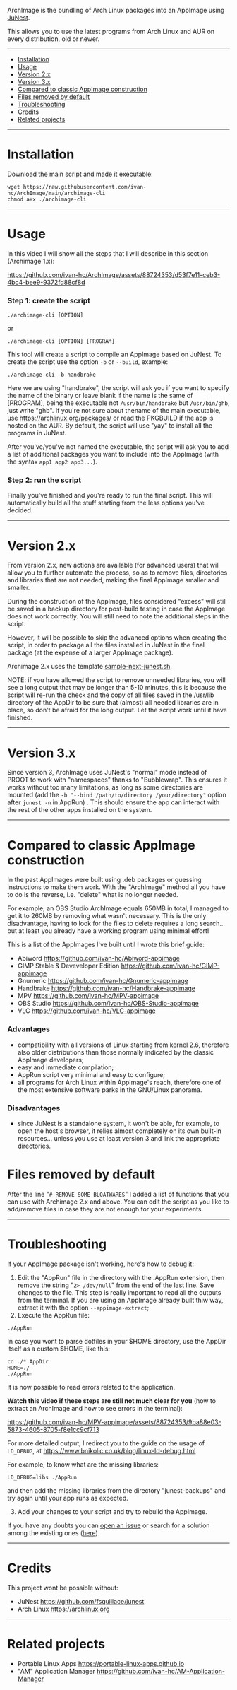 ArchImage is the bundling of Arch Linux packages into an AppImage using [JuNest](https://github.com/fsquillace/junest).

This allows you to use the latest programs from Arch Linux and AUR on every distribution, old or newer.

------------------------------------------
- [Installation](#installation)
- [Usage](#usage)
- [Version 2.x](#version-2.x)
- [Version 3.x](#version-3.x)
- [Compared to classic AppImage construction](#compared-to-classic-appimage-construction)
- [Files removed by default](#files-removed-by-default)
- [Troubleshooting](#troubleshooting)
- [Credits](#credits)
- [Related projects](#related-projects)

------------------------------------------

# Installation
Download the main script and made it executable:

    wget https://raw.githubusercontent.com/ivan-hc/ArchImage/main/archimage-cli
    chmod a+x ./archimage-cli

-----------------------------------------------------------

# Usage
In this video I will show all the steps that I will describe in this section (Archimage 1.x):

https://github.com/ivan-hc/ArchImage/assets/88724353/d53f7e11-ceb3-4bc4-bee9-9372fd88cf8d


### Step 1: create the script
    ./archimage-cli [OPTION]
or

    ./archimage-cli [OPTION] [PROGRAM]

This tool will create a script to compile an AppImage based on JuNest. To create the script use the option `-b` or `--build`, example:

    ./archimage-cli -b handbrake
Here we are using "handbrake", the script will ask you if you want to specify the name of the binary or leave blank if the name is the same of [PROGRAM], being the executable not `/usr/bin/handbrake` but `/usr/bin/ghb`, just write "ghb". If you're not sure about thename of the main executable, use https://archlinux.org/packages/ or read the PKGBUILD if the app is hosted on the AUR. By default, the script will use "yay" to install all the programs in JuNest.

After you've/you've not named the executable, the script will ask you to add a list of additional packages you want to include into the AppImage (with the syntax `app1 app2 app3...`).

### Step 2: run the script
Finally you've finished and you're ready to run the final script. This will automatically build all the stuff starting from the less options you've decided.

-----------------------------------------------------------

# Version 2.x
From version 2.x, new actions are available (for advanced users) that will allow you to further automate the process, so as to remove files, directories and libraries that are not needed, making the final AppImage smaller and smaller.

During the construction of the AppImage, files considered "excess" will still be saved in a backup directory for post-build testing in case the AppImage does not work correctly. You will still need to note the additional steps in the script.

However, it will be possible to skip the advanced options when creating the script, in order to package all the files installed in JuNest in the final package (at the expense of a larger AppImage package).

Archimage 2.x uses the template [sample-next-junest.sh](https://github.com/ivan-hc/ArchImage/blob/main/sample-next-junest.sh).

NOTE: if you have allowed the script to remove unneeded libraries, you will see a long output that may be longer than 5-10 minutes, this is because the script will re-run the check and the copy of all files saved in the /usr/lib directory of the AppDir to be sure that (almost) all needed libraries are in place, so don't be afraid for the long output. Let the script work until it have finished.

-----------------------------------------------------------

# Version 3.x
Since version 3, ArchImage uses JuNest's "normal" mode instead of PROOT to work with "namespaces" thanks to "Bubblewrap". This ensures it works without too many limitations, as long as some directories are mounted (add the `-b "--bind /path/to/directory /your/directory"` option after `junest -n` in AppRun) . This should ensure the app can interact with the rest of the other apps installed on the system.

-----------------------------------------------------------

# Compared to classic AppImage construction
In the past AppImages were built using .deb packages or guessing instructions to make them work. With the "ArchImage" method all you have to do is the reverse, i.e. "delete" what is no longer needed.

For example, an OBS Studio ArchImage equals 650MB in total, I managed to get it to 260MB by removing what wasn't necessary. This is the only disadvantage, having to look for the files to delete requires a long search... but at least you already have a working program using minimal effort!

This is a list of the AppImages I've built until I wrote this brief guide:
- Abiword https://github.com/ivan-hc/Abiword-appimage
- GIMP Stable & Deveveloper Edition https://github.com/ivan-hc/GIMP-appimage
- Gnumeric https://github.com/ivan-hc/Gnumeric-appimage
- Handbrake https://github.com/ivan-hc/Handbrake-appimage
- MPV https://github.com/ivan-hc/MPV-appimage
- OBS Studio https://github.com/ivan-hc/OBS-Studio-appimage
- VLC https://github.com/ivan-hc/VLC-appimage

### Advantages
- compatibility with all versions of Linux starting from kernel 2.6, therefore also older distributions than those normally indicated by the classic AppImage developers;
- easy and immediate compilation;
- AppRun script very minimal and easy to configure;
- all programs for Arch Linux within AppImage's reach, therefore one of the most extensive software parks in the GNU/Linux panorama.

### Disadvantages
- since JuNest is a standalone system, it won't be able, for example, to open the host's browser, it relies almost completely on its own built-in resources... unless you use at least version 3 and link the appropriate directories.

# Files removed by default
After the line "`# REMOVE SOME BLOATWARES`" I added a list of functions that you can use with Archimage 2.x and above. You can edit the script as you like to add/remove files in case they are not enough for your experiments.

-----------------------------------------------------------

# Troubleshooting
If your AppImage package isn't working, here's how to debug it:
1. Edit the "AppRun" file in the directory with the .AppRun extension, then remove the string "`2> /dev/null`" from the end of the last line. Save changes to the file. This step is really important to read all the outputs from the terminal. If you are using an AppImage already built thiw way, extract it with the option `--appimage-extract`;
2. Execute the AppRun file:
```
./AppRun
```
In case you wont to parse dotfiles in your $HOME directory, use the AppDir itself as a custom $HOME, like this:
```
cd ./*.AppDir
HOME=./
./AppRun
```
It is now possible to read errors related to the application.

**Watch this video if these steps are still not much clear for you** (how to extract an ArchImage and how to see errors in the terminal):

https://github.com/ivan-hc/MPV-appimage/assets/88724353/9ba88e03-5873-4605-8705-f8e1cc9cf713

For more detailed output, I redirect you to the guide on the usage of `LD_DEBUG`, at https://www.bnikolic.co.uk/blog/linux-ld-debug.html

For example, to know what are the missing libraries:
```
LD_DEBUG=libs ./AppRun
```
and then add the missing libraries from the directory "junest-backups" and try again until your app runs as expected. 

3. Add your changes to your script and try to rebuild the AppImage.

If you have any doubts you can [open an issue](https://github.com/ivan-hc/ArchImage/issues) or search for a solution among the existing ones ([here](https://github.com/ivan-hc/ArchImage/issues?q=)).

-----------------------------------------------------------

# Credits
This project wont be possible without:
- JuNest https://github.com/fsquillace/junest
- Arch Linux https://archlinux.org

-----------------------------------------------------------

# Related projects
- Portable Linux Apps https://portable-linux-apps.github.io
- "AM" Application Manager https://github.com/ivan-hc/AM-Application-Manager 
